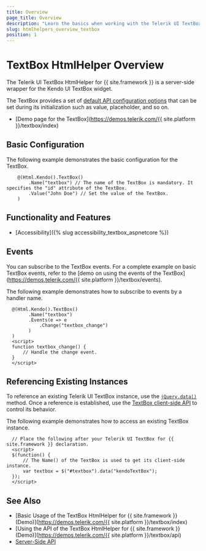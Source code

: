 ```yaml
---
title: Overview
page_title: Overview
description: "Learn the basics when working with the Telerik UI TextBox for {{ site.framework }}."
slug: htmlhelpers_overview_textbox
position: 1
---
```


# TextBox HtmlHelper Overview

The Telerik UI TextBox HtmlHelper for {{ site.framework }} is a server-side wrapper for the Kendo UI TextBox widget.

The TextBox provides a set of [default API configuration options](/api/textbox) that can be set during its initialization such as value, placeholder, and so on.

* [Demo page for the TextBox](https://demos.telerik.com/{{ site.platform }}/textbox/index)

## Basic Configuration

The following example demonstrates the basic configuration for the TextBox.

```
	@(Html.Kendo().TextBox()
		.Name("textbox") // The name of the TextBox is mandatory. It specifies the "id" attribute of the TextBox.
		.Value("John Doe") // Set the value of the TextBox.
	)
```

## Functionality and Features

* [Accessibility]({% slug accessibility_textbox_aspnetcore %})

## Events

You can subscribe to the TextBox events. For a complete example on basic TextBox events, refer to the [demo on using the events of the TextBox](https://demos.telerik.com/{{ site.platform }}/textbox/events).

The following example demonstrates how to subscribe to events by a handler name.

```
  @(Html.Kendo().TextBox()
        .Name("textbox")
        .Events(e => e
            .Change("textbox_change")
        )
  )
  <script>
  function textbox_change() {
      // Handle the change event.
  }
  </script>
```

## Referencing Existing Instances

To reference an existing Telerik UI TextBox instance, use the [`jQuery.data()`](http://api.jquery.com/jQuery.data/) method. Once a reference is established, use the [TextBox client-side API](https://docs.telerik.com/kendo-ui/api/javascript/ui/textbox#methods) to control its behavior.

The following example demonstrates how to access an existing TextBox instance.

      // Place the following after your Telerik UI TextBox for {{ site.framework }} declaration.
      <script>
      $(function() {
          // The Name() of the TextBox is used to get its client-side instance.
          var textbox = $("#textbox").data("kendoTextBox");
      });
      </script>

## See Also

* [Basic Usage of the TextBox HtmlHelper for {{ site.framework }} (Demo)](https://demos.telerik.com/{{ site.platform }}/textbox/index)
* [Using the API of the TextBox HtmlHelper for {{ site.framework }} (Demo)](https://demos.telerik.com/{{ site.platform }}/textbox/api)
* [Server-Side API](/api/textbox)
